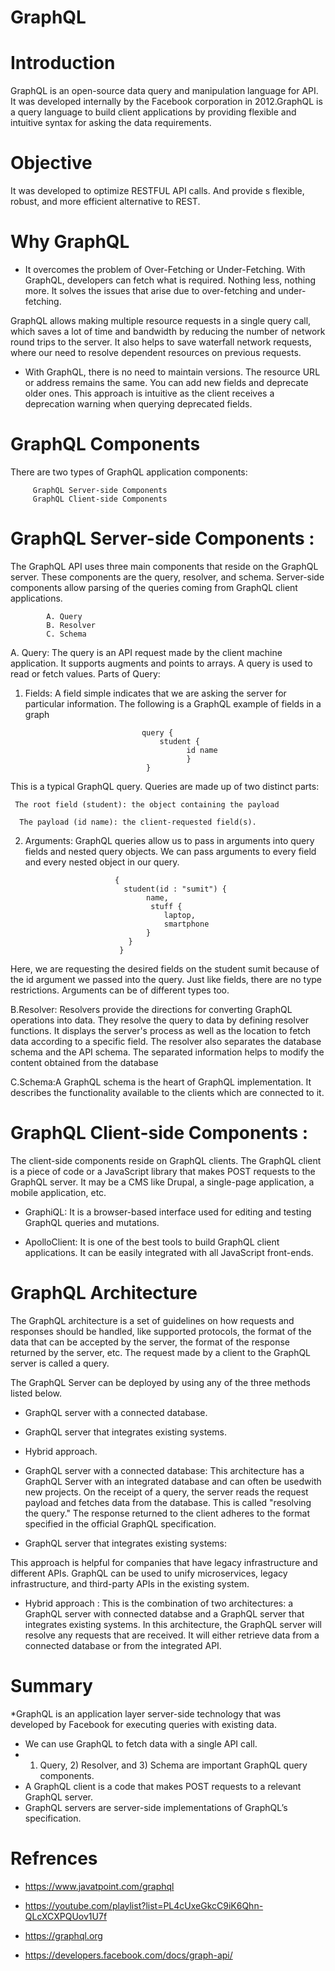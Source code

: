 # GraphQL
# Introduction
GraphQL is an open-source data query and manipulation language for API. It was developed internally by the Facebook corporation in 2012.GraphQL is a query language to build client applications by providing flexible and intuitive syntax for asking the data requirements.

# Objective
It was developed to optimize RESTFUL API calls. And provide s flexible, robust, and more efficient alternative to REST.

# Why GraphQL

* It overcomes the problem of Over-Fetching or Under-Fetching. With GraphQL, developers can fetch what is required. Nothing less, nothing more. It solves the issues that arise due to over-fetching and under-fetching.

GraphQL allows making multiple resource requests in a single query call, which saves a lot of time and bandwidth by reducing the number of network round trips to the server. It also helps to save waterfall network requests, where our need to resolve dependent resources on previous requests. 

* With GraphQL, there is no need to maintain versions. The resource URL or address remains the same. You can add new fields and deprecate older ones. This approach is intuitive as the client receives a deprecation warning when querying deprecated fields.


# GraphQL Components


There are two types of GraphQL application components:

         GraphQL Server-side Components
         GraphQL Client-side Components
         
         
# GraphQL Server-side Components : 
The GraphQL API uses three main components that reside on the GraphQL server. These components are the query, resolver, and schema. Server-side components allow parsing of the queries coming from GraphQL client applications.


            A. Query
            B. Resolver
            C. Schema


A. Query: The query is an API request made by the client machine application. It supports augments and points to arrays. A query is used to read or fetch values.
Parts of Query:
 1. Fields: A field simple indicates that we are asking the server for particular information. The following is a GraphQL example of fields in a graph
 
 
                                  query {
                                      student {
                                            id name
                                            }
                                   }
                                   
                                   
                                   
This is a typical GraphQL query. Queries are made up of two distinct parts:

     The root field (student): the object containing the payload
     
      The payload (id name): the client-requested field(s).
                                  
                                  
  2. Arguments: GraphQL queries allow us to pass in arguments into query fields and nested query objects. We can pass arguments to every field and every nested object in our query. 
  
                             
                             {
                               student(id : "sumit") {
                                    name,
                                     stuff {
                                        laptop,
                                        smartphone
                                    }
                                }
                              }
                              
                              
 Here, we are requesting the desired fields on the student sumit because of the id argument we passed into the query. Just like fields, there are no type restrictions. Arguments can be of different types too.
  
  
 
 B.Resolver: Resolvers provide the directions for converting GraphQL operations into data. They resolve the query to data by defining resolver functions.
It displays the server's process as well as the location to fetch data according to a specific field. The resolver also separates the database schema and the API schema. The separated information helps to modify the content obtained from the database
    
    
    
 C.Schema:A GraphQL schema is the heart of GraphQL implementation. It describes the functionality available to the clients which are connected to it.
 
 
 
 
 
 
 # GraphQL Client-side Components : 
 The client-side components reside on GraphQL clients. The GraphQL client is a piece of code or a JavaScript library that makes POST requests to the GraphQL server. It may be a CMS like Drupal, a single-page application, a mobile application, etc.
  
  
  * GraphiQL: It is a browser-based interface used for editing and testing GraphQL queries and mutations.
  
  * ApolloClient: It is one of the best tools to build GraphQL client applications. It can be easily integrated with all JavaScript front-ends.


# GraphQL Architecture

The GraphQL architecture is a set of guidelines on how requests and responses should be handled, like supported protocols, the format of the data that can be accepted by the server, the format of the response returned by the server, etc. The request made by a client to the GraphQL server is called a query.

The GraphQL Server can be deployed by using any of the three methods listed below.
* GraphQL server with a connected database.
* GraphQL server that integrates existing systems.
* Hybrid approach.

* GraphQL server with a connected database: 
This architecture has a GraphQL Server with an integrated database and can often be usedwith new projects. On the receipt of a query, the server reads the request payload and fetches data from the database. This is called "resolving the query." The response returned to the client adheres to the format specified in the official GraphQL specification.


* GraphQL server that integrates existing systems: 
 
This approach is helpful for companies that have legacy infrastructure and different APIs. GraphQL can be used to unify microservices, legacy infrastructure, and third-party APIs in the existing system.

* Hybrid approach :
This is the combination of two architectures: a GraphQL server with connected databse and a GraphQL server that integrates existing systems. In this architecture, the GraphQL server will resolve any requests that are received. It will either retrieve data from a connected database or from the integrated API.


# Summary

*GraphQL is an application layer server-side technology that was developed by Facebook for executing queries with existing data.
* We can use GraphQL to fetch data with a single API call.
* 1) Query, 2) Resolver, and 3) Schema are important GraphQL query components.
* A GraphQL client is a code that makes POST requests to a relevant GraphQL server.
* GraphQL servers are server-side implementations of GraphQL’s specification.

# Refrences

 * https://www.javatpoint.com/graphql

 * https://youtube.com/playlist?list=PL4cUxeGkcC9iK6Qhn-QLcXCXPQUov1U7f

 * https://graphql.org

 * https://developers.facebook.com/docs/graph-api/
  
